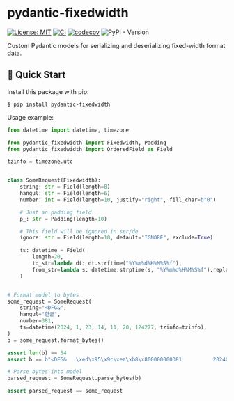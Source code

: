 # pydantic-fixedwidth

[![License: MIT](https://img.shields.io/badge/License-MIT-yellow.svg)](https://opensource.org/licenses/MIT)
[![CI](https://github.com/lasuillard/pydantic-fixedwidth/actions/workflows/ci.yaml/badge.svg)](https://github.com/lasuillard/pydantic-fixedwidth/actions/workflows/ci.yaml)
[![codecov](https://codecov.io/gh/lasuillard/pydantic-fixedwidth/graph/badge.svg?token=R5pQWB43DP)](https://codecov.io/gh/lasuillard/pydantic-fixedwidth)
![PyPI - Version](https://img.shields.io/pypi/v/pydantic-fixedwidth)

Custom Pydantic models for serializing and deserializing fixed-width format data.


## 🚀 Quick Start

Install this package with pip:

```shell
$ pip install pydantic-fixedwidth
```

Usage example:

```python
from datetime import datetime, timezone

from pydantic_fixedwidth import Fixedwidth, Padding
from pydantic_fixedwidth import OrderedField as Field

tzinfo = timezone.utc


class SomeRequest(Fixedwidth):
    string: str = Field(length=8)
    hangul: str = Field(length=6)
    number: int = Field(length=10, justify="right", fill_char=b"0")

    # Just an padding field
    p_: str = Padding(length=10)

    # This field will be ignored in ser/de
    ignore: str = Field(length=10, default="IGNORE", exclude=True)

    ts: datetime = Field(
        length=20,
        to_str=lambda dt: dt.strftime("%Y%m%d%H%M%S%f"),
        from_str=lambda s: datetime.strptime(s, "%Y%m%d%H%M%S%f").replace(tzinfo=tzinfo),
    )


# Format model to bytes
some_request = SomeRequest(
    string="<DFG&",
    hangul="한글",
    number=381,
    ts=datetime(2024, 1, 23, 14, 11, 20, 124277, tzinfo=tzinfo),
)
b = some_request.format_bytes()

assert len(b) == 54
assert b == b"<DFG&   \xed\x95\x9c\xea\xb8\x800000000381          20240123141120124277"

# Parse bytes into model
parsed_request = SomeRequest.parse_bytes(b)

assert parsed_request == some_request
```
